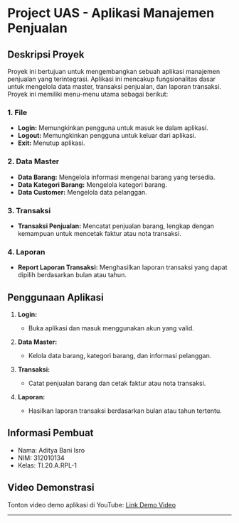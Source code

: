 # Project UAS - Aplikasi Manajemen Penjualan

## Deskripsi Proyek

Proyek ini bertujuan untuk mengembangkan sebuah aplikasi manajemen penjualan yang terintegrasi. Aplikasi ini mencakup fungsionalitas dasar untuk mengelola data master, transaksi penjualan, dan laporan transaksi. Proyek ini memiliki menu-menu utama sebagai berikut:

### 1. File
   - **Login:** Memungkinkan pengguna untuk masuk ke dalam aplikasi.
   - **Logout:** Memungkinkan pengguna untuk keluar dari aplikasi.
   - **Exit:** Menutup aplikasi.

### 2. Data Master
   - **Data Barang:** Mengelola informasi mengenai barang yang tersedia.
   - **Data Kategori Barang:** Mengelola kategori barang.
   - **Data Customer:** Mengelola data pelanggan.

### 3. Transaksi
   - **Transaksi Penjualan:** Mencatat penjualan barang, lengkap dengan kemampuan untuk mencetak faktur atau nota transaksi.

### 4. Laporan
   - **Report Laporan Transaksi:** Menghasilkan laporan transaksi yang dapat dipilih berdasarkan bulan atau tahun.

## Penggunaan Aplikasi

1. **Login:**
   - Buka aplikasi dan masuk menggunakan akun yang valid.

2. **Data Master:**
   - Kelola data barang, kategori barang, dan informasi pelanggan.

3. **Transaksi:**
   - Catat penjualan barang dan cetak faktur atau nota transaksi.

4. **Laporan:**
   - Hasilkan laporan transaksi berdasarkan bulan atau tahun tertentu.

## Informasi Pembuat
- Nama: Aditya Bani Isro  
- NIM: 312010134  
- Kelas: TI.20.A.RPL-1

## Video Demonstrasi

Tonton video demo aplikasi di YouTube: [Link Demo Video](https://youtu.be/q01_jghJfjw?si=_i9NmWhQx8hoeVcm)

---

